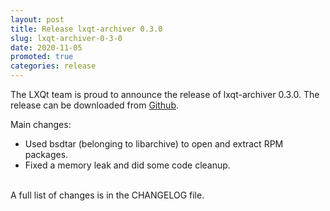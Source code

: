 ```yaml
---
layout: post
title: Release lxqt-archiver 0.3.0
slug: lxqt-archiver-0-3-0
date: 2020-11-05
promoted: true
categories: release
---
```

The LXQt team is proud to announce the release of lxqt-archiver 0.3.0.
The release can be downloaded from [Github](https://github.com/lxqt/lxqt-archiver/releases).

Main changes:

* Used bsdtar (belonging to libarchive) to open and extract RPM packages.
* Fixed a memory leak and did some code cleanup.

<br/>
A full list of changes is in the CHANGELOG file.
<br/>
